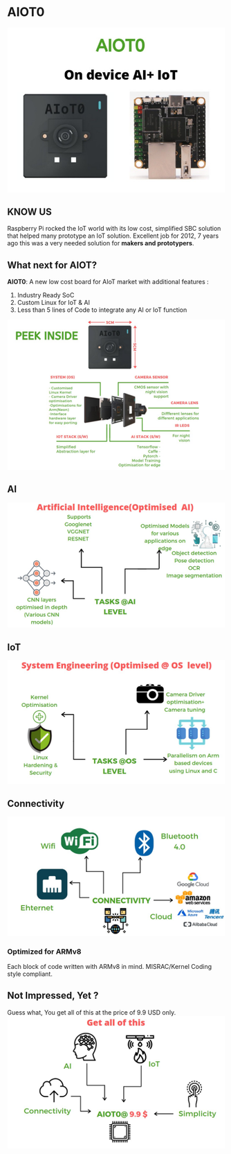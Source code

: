 # AIOT0

![Img1](assets/01.jpg)

## KNOW US
Raspberry Pi rocked the IoT world with its low cost, simplified SBC solution that helped many prototype
an IoT solution.
Excellent job for 2012, 7 years ago this was a very needed solution for **makers and prototypers**.

## What next for AIOT?
**AIOT0**: A new low cost board for AIoT market with additional features :

1. Industry Ready SoC 
2. Custom Linux for IoT & AI
3. Less than 5 lines of Code to integrate any AI or IoT function

![Img2](assets/02.jpg)

## AI 
![Img2](assets/03.jpg)

## IoT
![Img2](assets/04.jpg)

## Connectivity 

![Img2](assets/05.jpg)

### Optimized for ARMv8 
Each block of code written with ARMv8 in mind. 
MISRAC/Kernel Coding style compliant.

## Not Impressed, Yet ?
Guess what, You get all of this at the price of 9.9 USD only.
![Img2](assets/06.jpg)
